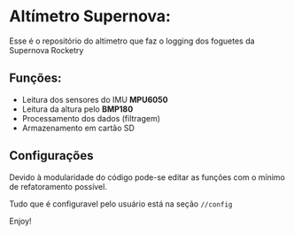 # Altímetro Supernova:
Esse é o repositório do altimetro que faz o logging dos foguetes da Supernova Rocketry

## Funções:
- Leitura dos sensores do IMU **MPU6050**
- Leitura da altura pelo **BMP180**
- Processamento dos dados (filtragem)
- Armazenamento em cartão SD

## Configurações

Devido à modularidade do código pode-se editar as funções com o mínimo de refatoramento possível.

Tudo que é configuravel pelo usuário está na seção `//config`

Enjoy!